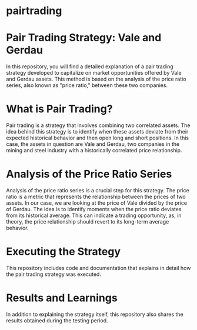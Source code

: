 # pairtrading

# **Pair Trading Strategy: Vale and Gerdau**

In this repository, you will find a detailed explanation of a pair trading strategy developed to capitalize on market opportunities offered by Vale and Gerdau assets. This method is based on the analysis of the price ratio series, also known as "price ratio," between these two companies.

# **What is Pair Trading?**

Pair trading is a strategy that involves combining two correlated assets. The idea behind this strategy is to identify when these assets deviate from their expected historical behavior and then open long and short positions. In this case, the assets in question are Vale and Gerdau, two companies in the mining and steel industry with a historically correlated price relationship.

# **Analysis of the Price Ratio Series**

Analysis of the price ratio series is a crucial step for this strategy. The price ratio is a metric that represents the relationship between the prices of two assets. In our case, we are looking at the price of Vale divided by the price of Gerdau. The idea is to identify moments when the price ratio deviates from its historical average. This can indicate a trading opportunity, as, in theory, the price relationship should revert to its long-term average behavior.

# **Executing the Strategy**

This repository includes code and documentation that explains in detail how the pair trading strategy was executed.

# **Results and Learnings**

In addition to explaining the strategy itself, this repository also shares the results obtained during the testing period. 
